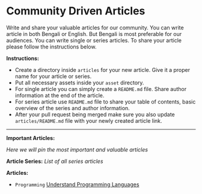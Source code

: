 # Community Driven Articles

Write and share your valuable articles for our community. You can write article in both Bengali or English. But Bengali is most preferable for our audiences. You can write single or series articles. To share your article please follow the instructions below.

**Instructions:**

- Create a directory inside `articles` for your new article. Give it a proper name for your article or series.
- Put all necessary assets inside your `asset` directory.
- For single article you can simply create a `README.md` file. Share author information at the end of the article.
- For series article use `README.md` file to share your table of contents, basic overview of the series and author information.
- After your pull request being merged make sure you also update `articles/README.md` file with your newly created article link.

---

**Important Articles:**

_Here we will pin the most important and valuable articles_

**Article Series:**
_List of all series articles_

**Articles:**

- `Programming` [Understand Programming Languages](understand-programming-languages/README.md)
